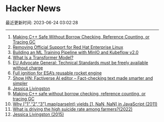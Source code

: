 # Hacker News

最近更新时间: 2023-06-24 03:02:28

--- 
1. [Making C++ Safe Without Borrow Checking, Reference Counting, or Tracing GC](https://verdagon.dev/blog/vale-memory-safe-cpp) 
2. [Removing Official Support for Red Hat Enterprise Linux](https://www.jeffgeerling.com/blog/2023/removing-official-support-red-hat-enterprise-linux) 
3. [Building an ML Training Pipeline with MinIO and Kubeflow v2.0](https://blog.min.io/building-an-ml-training-pipeline-with-minio-and-kubeflow-v2-0/) 
4. [What Is a Transformer Model?](https://blogs.nvidia.com/blog/2022/03/25/what-is-a-transformer-model/) 
5. [EU Advocate General: Technical Standards must be freely available without charge](https://curia.europa.eu/jcms/upload/docs/application/pdf/2023-06/cp230110en.pdf) 
6. [Full ignition for ESA’s reusable rocket engine](https://www.esa.int/Enabling_Support/Space_Transportation/Full_ignition_for_ESA_s_reusable_rocket_engine) 
7. [Show HN: Factiverse AI editor – Fact-checking text made smarter and simpler](https://editor.factiverse.ai/) 
8. [Jessica Livingston](http://www.paulgraham.com/jessica.html) 
9. [Making C++ safe without borrow checking, reference counting, or tracing GC](https://verdagon.dev/blog/vale-memory-safe-cpp) 
10. [Why [“1”,“2”,“3”].map(parseInt) yields [1, NaN, NaN] in JavaScript (2011)](https://wirfs-brock.com/allen/posts/166) 
11. [What is driving the high suicide rate among farmers?(2022)](https://news.illinois.edu/view/6367/1856210606) 
12. [Jessica Livingston (2015)](http://www.paulgraham.com/jessica.html) 
